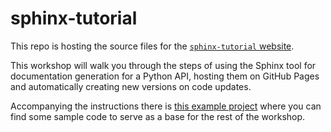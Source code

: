 # sphinx-tutorial

This repo is hosting the source files for the
[`sphinx-tutorial` website](https://olgarithms.github.io/sphinx-tutorial/).

This workshop will walk you through the steps of using the Sphinx tool for documentation
generation for a Python API, hosting them on GitHub Pages and automatically creating new versions
on code updates.

Accompanying the instructions there is
[this example project](https://github.com/aelsayed95/the-office) where you can find some sample
code to serve as a base for the rest of the workshop.
